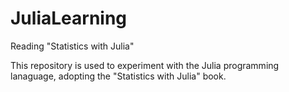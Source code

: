 # JuliaLearning
Reading "Statistics with Julia"

This repository is used to experiment with the Julia programming lanaguage, adopting the "Statistics with Julia" book.

